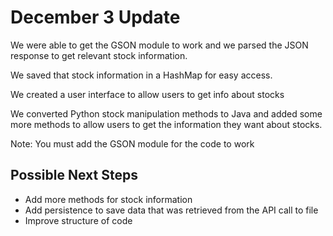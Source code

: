 # December 3 Update
We were able to get the GSON module to work and we parsed the JSON response to get
relevant stock information.

We saved that stock information in a HashMap for easy access.

We created a user interface to allow users to get info about stocks

We converted Python stock manipulation methods to Java and added some more methods
to allow users to get the information they want about stocks.

Note: You must add the GSON module for the code to work
## Possible Next Steps
- Add more methods for stock information
- Add persistence to save data that was retrieved from the API call to file
- Improve structure of code

